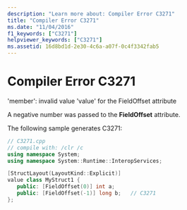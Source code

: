 ```yaml
---
description: "Learn more about: Compiler Error C3271"
title: "Compiler Error C3271"
ms.date: "11/04/2016"
f1_keywords: ["C3271"]
helpviewer_keywords: ["C3271"]
ms.assetid: 16d8bd1d-2e30-4c6a-a07f-0c4f3342fab5
---
```

# Compiler Error C3271

'member': invalid value 'value' for the FieldOffset attribute

A negative number was passed to the **FieldOffset** attribute.

The following sample generates C3271:

```cpp
// C3271.cpp
// compile with: /clr /c
using namespace System;
using namespace System::Runtime::InteropServices;

[StructLayout(LayoutKind::Explicit)]
value class MyStruct1 {
   public: [FieldOffset(0)] int a;
   public: [FieldOffset(-1)] long b;   // C3271
};
```
